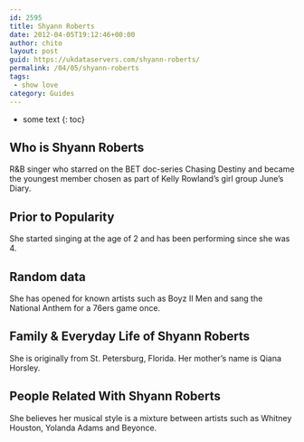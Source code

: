```yaml
---
id: 2595
title: Shyann Roberts
date: 2012-04-05T19:12:46+00:00
author: chito
layout: post
guid: https://ukdataservers.com/shyann-roberts/
permalink: /04/05/shyann-roberts
tags:
 - show love
category: Guides
---
```


* some text
{: toc}
          
          
## Who is  Shyann Roberts
                  
                  
                  
R&B singer who starred on the BET doc-series Chasing Destiny and became the youngest member chosen as part of Kelly Rowland&#8217;s girl group June&#8217;s Diary.
                  
                
                
                
## Prior to Popularity 
                  
                  
                  
She started singing at the age of 2 and has been performing since she was 4.
                  
                
                
                
## Random data 
                  
                  
                  
She has opened for known artists such as Boyz II Men and sang the National Anthem for a 76ers game once.
                  
                
                
                
## Family & Everyday Life of Shyann Roberts
                  
                  
                  
She is originally from St. Petersburg, Florida. Her mother&#8217;s name is Qiana Horsley.
                  
                
                
                
## People Related With  Shyann Roberts
                  
                  
                  
She believes her musical style is a mixture between artists such as Whitney Houston, Yolanda Adams and Beyonce.
                  
                
              
            
          
          
          
    
    
  
